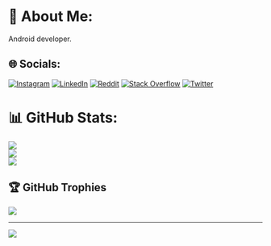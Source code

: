 # 💫 About Me:
Android developer.


## 🌐 Socials:
[![Instagram](https://img.shields.io/badge/Instagram-%23E4405F.svg?logo=Instagram&logoColor=white)](https://instagram.com/murade1iyev) [![LinkedIn](https://img.shields.io/badge/LinkedIn-%230077B5.svg?logo=linkedin&logoColor=white)](https://linkedin.com/in/muradeliyev) [![Reddit](https://img.shields.io/badge/Reddit-%23FF4500.svg?logo=Reddit&logoColor=white)](https://reddit.com/user/muradeliyev) [![Stack Overflow](https://img.shields.io/badge/-Stackoverflow-FE7A16?logo=stack-overflow&logoColor=white)](https://stackoverflow.com/users/16898979) [![Twitter](https://img.shields.io/badge/Twitter-%231DA1F2.svg?logo=Twitter&logoColor=white)](https://twitter.com/murade1iyv) 

# 📊 GitHub Stats:
![](https://github-readme-stats.vercel.app/api?username=muradeliyev&theme=dark&hide_border=false&include_all_commits=false&count_private=false)<br/>
![](https://github-readme-streak-stats.herokuapp.com/?user=muradeliyev&theme=dark&hide_border=false)<br/>
![](https://github-readme-stats.vercel.app/api/top-langs/?username=muradeliyev&theme=dark&hide_border=false&include_all_commits=false&count_private=false&layout=compact)

## 🏆 GitHub Trophies
![](https://github-profile-trophy.vercel.app/?username=muradeliyev&theme=radical&no-frame=false&no-bg=true&margin-w=4)

---
[![](https://visitcount.itsvg.in/api?id=muradeliyev&icon=0&color=0)](https://visitcount.itsvg.in)

